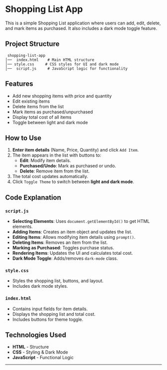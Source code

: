 # Shopping List App

This is a simple Shopping List application where users can add, edit, delete, and mark items as purchased. It also includes a dark mode toggle feature.

##  Project Structure

```
 shopping-list-app
│──  index.html    # Main HTML structure
│── style.css     # CSS styles for UI and dark mode
│──  script.js     # JavaScript logic for functionality
```

##  Features

- Add new shopping items with price and quantity  
- Edit existing items  
- Delete items from the list  
- Mark items as purchased/unpurchased  
- Display total cost of all items  
- Toggle between light and dark mode  



##  How to Use

1. **Enter item details** (Name, Price, Quantity) and click `Add Item`.
2. The item appears in the list with buttons to:
   -  **Edit**: Modify item details.
   -  **Purchased/Undo**: Mark as purchased or undo.
   -  **Delete**: Remove item from the list.
3. The total cost updates automatically.
4. Click `Toggle Theme` to switch between **light and dark mode**.

## Code Explanation

###  `script.js`
- **Selecting Elements**: Uses `document.getElementById()` to get HTML elements.
- **Adding Items**: Creates an item object and updates the list.
- **Editing Items**: Allows modifying item details using `prompt()`.
- **Deleting Items**: Removes an item from the list.
- **Marking as Purchased**: Toggles purchase status.
- **Rendering Items**: Updates the UI and calculates total cost.
- **Dark Mode Toggle**: Adds/removes `dark-mode` class.

###  `style.css`
- Styles the shopping list, buttons, and layout.
- Includes dark mode styles.

### `index.html`
- Contains input fields for item details.
- Displays the shopping list and total cost.
- Includes buttons for theme toggle.

##  Technologies Used

- **HTML** - Structure
- **CSS** - Styling & Dark Mode
- **JavaScript** - Functional Logic

---

